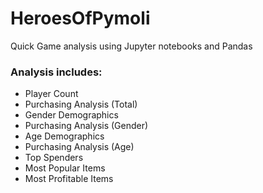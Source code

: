 # HeroesOfPymoli
Quick Game analysis using Jupyter notebooks and Pandas

### Analysis includes:
* Player Count
* Purchasing Analysis (Total)
* Gender Demographics
* Purchasing Analysis (Gender)
* Age Demographics
* Purchasing Analysis (Age)
* Top Spenders
* Most Popular Items
* Most Profitable Items
